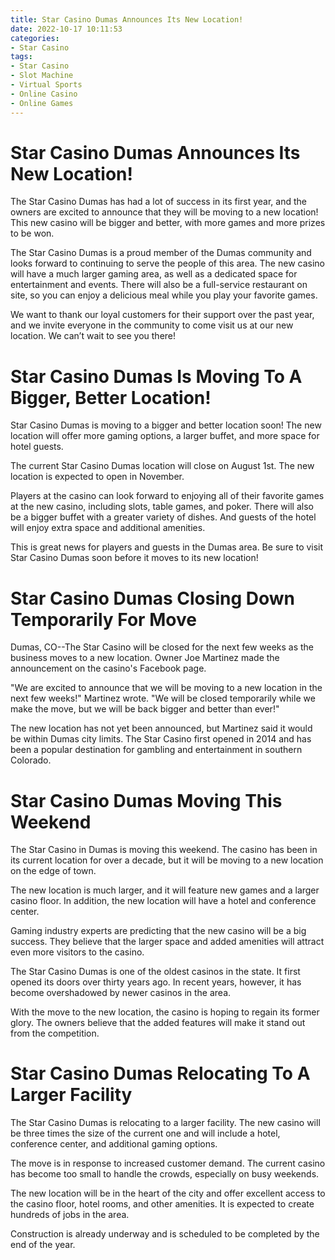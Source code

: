 ```yaml
---
title: Star Casino Dumas Announces Its New Location!
date: 2022-10-17 10:11:53
categories:
- Star Casino
tags:
- Star Casino
- Slot Machine
- Virtual Sports
- Online Casino
- Online Games
---
```



#  Star Casino Dumas Announces Its New Location!

The Star Casino Dumas has had a lot of success in its first year, and the owners are excited to announce that they will be moving to a new location! This new casino will be bigger and better, with more games and more prizes to be won.

The Star Casino Dumas is a proud member of the Dumas community and looks forward to continuing to serve the people of this area. The new casino will have a much larger gaming area, as well as a dedicated space for entertainment and events. There will also be a full-service restaurant on site, so you can enjoy a delicious meal while you play your favorite games.

We want to thank our loyal customers for their support over the past year, and we invite everyone in the community to come visit us at our new location. We can’t wait to see you there!

#  Star Casino Dumas Is Moving To A Bigger, Better Location!

Star Casino Dumas is moving to a bigger and better location soon! The new location will offer more gaming options, a larger buffet, and more space for hotel guests.

The current Star Casino Dumas location will close on August 1st. The new location is expected to open in November.

Players at the casino can look forward to enjoying all of their favorite games at the new casino, including slots, table games, and poker. There will also be a bigger buffet with a greater variety of dishes. And guests of the hotel will enjoy extra space and additional amenities.

This is great news for players and guests in the Dumas area. Be sure to visit Star Casino Dumas soon before it moves to its new location!

#  Star Casino Dumas Closing Down Temporarily For Move

Dumas, CO--The Star Casino will be closed for the next few weeks as the business moves to a new location. Owner Joe Martinez made the announcement on the casino's Facebook page.

"We are excited to announce that we will be moving to a new location in the next few weeks!" Martinez wrote. "We will be closed temporarily while we make the move, but we will be back bigger and better than ever!"

The new location has not yet been announced, but Martinez said it would be within Dumas city limits. The Star Casino first opened in 2014 and has been a popular destination for gambling and entertainment in southern Colorado.

#  Star Casino Dumas Moving This Weekend

The Star Casino in Dumas is moving this weekend. The casino has been in its current location for over a decade, but it will be moving to a new location on the edge of town.

The new location is much larger, and it will feature new games and a larger casino floor. In addition, the new location will have a hotel and conference center.

Gaming industry experts are predicting that the new casino will be a big success. They believe that the larger space and added amenities will attract even more visitors to the casino.

The Star Casino Dumas is one of the oldest casinos in the state. It first opened its doors over thirty years ago. In recent years, however, it has become overshadowed by newer casinos in the area.

With the move to the new location, the casino is hoping to regain its former glory. The owners believe that the added features will make it stand out from the competition.

#  Star Casino Dumas Relocating To A Larger Facility

The Star Casino Dumas is relocating to a larger facility. The new casino will be three times the size of the current one and will include a hotel, conference center, and additional gaming options.

The move is in response to increased customer demand. The current casino has become too small to handle the crowds, especially on busy weekends.

The new location will be in the heart of the city and offer excellent access to the casino floor, hotel rooms, and other amenities. It is expected to create hundreds of jobs in the area.

Construction is already underway and is scheduled to be completed by the end of the year.